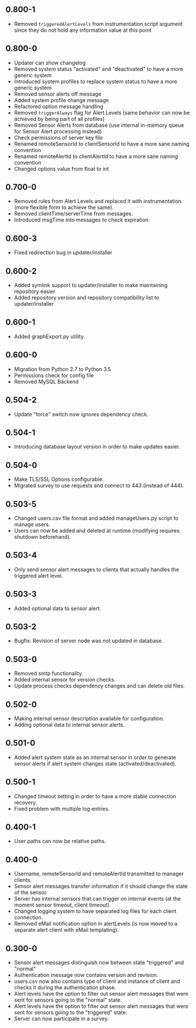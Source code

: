 ## 0.800-1

* Removed `triggeredAlertLevels` from instrumentation script argument since they do not hold any information value at this point

## 0.800-0

* Updater can show changelog
* Removed system status "activated" and "deactivated" to have a more generic system
* Introduced system profiles to replace system status to have a more generic system
* Removed sensor alerts off message
* Added system profile change message
* Refactored option message handling
* Removed `triggerAlways` flag for Alert Levels (same behavior can now be achieved by being part of all profiles)
* Removed Sensor Alerts from database (use internal in-memory queue for Sensor Alert processing instead)
* Check permissions of server key file
* Renamed remoteSensorId to clientSensorId to have a more sane naming convention
* Renamed remoteAlertId to clientAlertId to have a more sane naming convention
* Changed options value from float to int

## 0.700-0

* Removed rules from Alert Levels and replaced it with instrumentation (more flexible form to achieve the same).
* Removed clientTime/serverTime from messages.
* Introduced msgTime into messages to check expiration.

## 0.600-3

* Fixed redirection bug in updater/installer

## 0.600-2

* Added symlink support to updater/installer to make maintaining repository easier
* Added repository version and repository compatibility list to updater/installer 

## 0.600-1

* Added graphExport.py utility.

## 0.600-0

* Migration from Python 2.7 to Python 3.5
* Permissions check for config file
* Removed MySQL Backend

## 0.504-2

* Update "force" switch now ignores dependency check.

## 0.504-1

* Introducing database layout version in order to make updates easier.

## 0.504-0

* Make TLS/SSL Options configurable.
* Migrated survey to use requests and connect to 443 (instead of 444).

## 0.503-5

* Changed users.csv file format and added manageUsers.py script to manage users.
* Users can now be added and deleted at runtime (modifying requires shutdown beforehand).

## 0.503-4

* Only send sensor alert messages to clients that actually handles the triggered alert level.

## 0.503-3

* Added optional data to sensor alert.

## 0.503-2

* Bugfix: Revision of server node was not updated in database.

## 0.503-0

* Removed smtp functionality.
* Added internal sensor for version checks.
* Update process checks dependency changes and can delete old files.

## 0.502-0

* Making internal sensor description available for configuration.
* Adding optional data to internal sensor alerts.

## 0.501-0

* Added alert system state as an internal sensor in order to generate sensor alerts if alert system changes state (activated/deactivated).

## 0.500-1

* Changed timeout setting in order to have a more stable connection recovery.
* Fixed problem with multiple log entries.

## 0.400-1

* User paths can now be relative paths.

## 0.400-0

* Username, remoteSensorId and remoteAlertId transmitted to manager clients.
* Sensor alert messages transfer information if it should change the state of the sensor.
* Server has internal sensors that can trigger on internal events (at the moment sensor timeout, client timeout).
* Changed logging system to have separated log files for each client connection.
* Removed eMail notification option in alertLevels (is now moved to a separate alert client with eMail templating).

## 0.300-0

* Sensor alert messages distinguish now between state "triggered" and "normal"
* Authentication message now contains version and revision.
* users.csv now also contains type of client and instance of client and checks it during the authentication phase.
* Alert levels have the option to filter out sensor alert messages that were sent for sensors going to the "normal" state.
* Alert levels have the option to filter out sensor alert messages that were sent for sensors going to the "triggered" state.
* Server can now participate in a survey.
